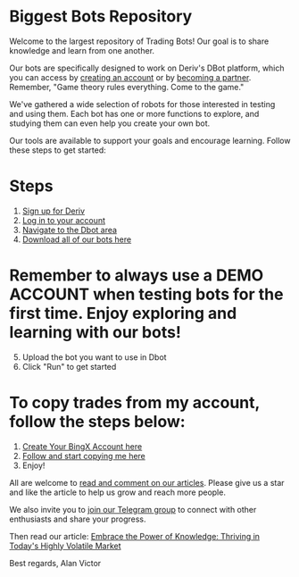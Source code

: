 # Biggest Bots Repository

Welcome to the largest repository of Trading Bots! Our goal is to share knowledge and learn from one another.

Our bots are specifically designed to work on Deriv's DBot platform, which you can access by [creating an account](https://track.deriv.com/_h1BT0Uryldi34Ib7uprVbWNd7ZgqdRLk/1/) or by [becoming a partner](https://track.deriv.com/_h1BT0Uryldilxv1B6h4gZ2Nd7ZgqdRLk/1/). Remember, "Game theory rules everything. Come to the game."

We've gathered a wide selection of robots for those interested in testing and using them. Each bot has one or more functions to explore, and studying them can even help you create your own bot.

Our tools are available to support your goals and encourage learning. Follow these steps to get started:

# Steps
1. [Sign up for Deriv](https://track.deriv.com/_h1BT0Uryldi34Ib7uprVbWNd7ZgqdRLk/1/)
2. [Log in to your account](https://track.deriv.com/_h1BT0Uryldi34Ib7uprVbWNd7ZgqdRLk/1/)
3. [Navigate to the Dbot area](https://track.deriv.com/_h1BT0Uryldi34Ib7uprVbWNd7ZgqdRLk/1/)
4. [Download all of our bots here](https://github.com/alanvito1/superfree-binary-bot/archive/refs/heads/master.zip)
# Remember to always use a DEMO ACCOUNT when testing bots for the first time. Enjoy exploring and learning with our bots!
5. Upload the bot you want to use in Dbot
6. Click "Run" to get started

# To copy trades from my account, follow the steps below:
1. [Create Your BingX Account here](https://bingx.com/invite/TLU7DW)
2. [Follow and start copying me here](https://bingx.com/int/1nJVy8)
3. Enjoy!

All are welcome to [read and comment on our articles](https://github.com/alanvito1/superfree-binary-bot/discussions). Please give us a star and like the article to help us grow and reach more people.

We also invite you to [join our Telegram group](https://t.me/superbinarybots) to connect with other enthusiasts and share your progress.

Then read our article: [Embrace the Power of Knowledge: Thriving in Today's Highly Volatile Market](https://www.dinheiroedestinos.com.br/2023/06/embrace-power-of-knowledge-thriving-in.html)

Best regards,
Alan Victor
